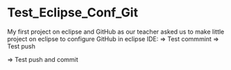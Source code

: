 # Test_Eclipse_Conf_Git
My first project on eclipse and GitHub as our teacher asked us to make little project on eclipse to configure GitHub in eclipse IDE: 
=> Test commmint
=> Test push

=> Test push and commit
